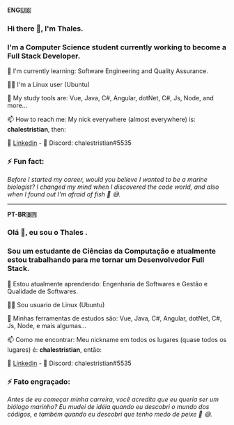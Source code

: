 **ENG🇺🇸**

### Hi there 👋, I'm Thales.
### I'm a Computer Science student currently working to become a Full Stack Developer.

📘 I'm currently learning: Software Engineering and Quality Assurance.

👨‍💻 I'm a Linux user (Ubuntu)

🧰 My study tools are: Vue, Java, C#, Angular, dotNet, C#, Js, Node, and more...

📫 How to reach me: My nick everywhere (almost everywhere) is: **chalestristian**, then:

📱 [Linkedin](https://www.linkedin.com/in/chalestristian) - 💬 Discord: chalestristian#5535

### ⚡ Fun fact:
*Before I started my career, would you believe I wanted to be a marine biologist? I changed my mind when I discovered the code world, and also when I found out I'm afraid of fish 🐡 😅.*

---

**PT-BR🇧🇷**

### Olá 👋, eu sou o Thales .
### Sou um estudante de Ciências da Computação e atualmente estou trabalhando para me tornar um Desenvolvedor Full Stack.

📘 Estou atualmente aprendendo: Engenharia de Softwares e Gestão e Qualidade de Softwares.

👨‍💻 Sou usuario de Linux (Ubuntu)

🧰 Minhas ferramentas de estudos são: Vue, Java, C#, Angular, dotNet, C#, Js, Node, e mais algumas...

📫 Como me encontrar: Meu nickname em todos os lugares (quase todos os lugares) é: **chalestristian**, então:

📱 [Linkedin](https://www.linkedin.com/in/chalestristian) - 💬 Discord: chalestristian#5535

### ⚡ Fato engraçado:
*Antes de eu começar minha carreira, você acredita que eu queria ser um biólogo marinho? Eu mudei de idéia quando eu descobri o mundo dos códigos, e também quando eu descobri que tenho medo de peixe 🐡 😅.*

